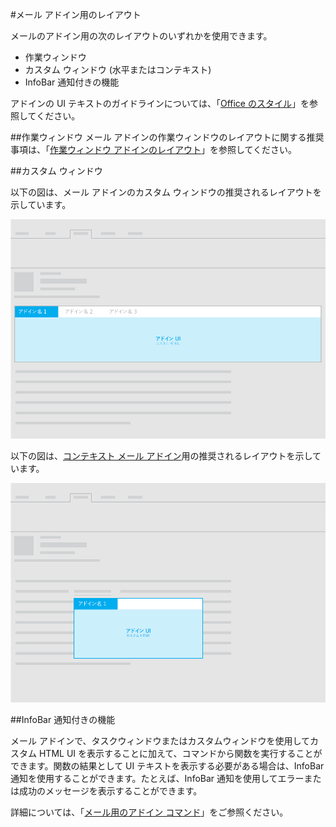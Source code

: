 #メール アドイン用のレイアウト

メールのアドイン用の次のレイアウトのいずれかを使用できます。

- 作業ウィンドウ
- カスタム ウィンドウ (水平またはコンテキスト)
- InfoBar 通知付きの機能

アドインの UI テキストのガイドラインについては、「[Office のスタイル](https://msdn.microsoft.com/en-us/library/office/mt484351.aspx)」を参照してください。

##作業ウィンドウ
 メール アドインの作業ウィンドウのレイアウトに関する推奨事項は、「[作業ウィンドウ アドインのレイアウト](layout-for-task-pane-add-ins.md)」を参照してください。


##カスタム ウィンドウ

以下の図は、メール アドインのカスタム ウィンドウの推奨されるレイアウトを示しています。

![メール アドイン用のカスタム ウィンドウのレイアウト](../../../images/mail-add-in-custom-pane.png)

以下の図は、[コンテキスト メール アドイン](https://msdn.microsoft.com/EN-US/library/office/dn893542.aspx)用の推奨されるレイアウトを示しています。

![コンテキスト メール アドインのレイアウト](../../../images/mail-add-in-contextual-card.png)

##InfoBar 通知付きの機能

メール アドインで、タスクウィンドウまたはカスタムウィンドウを使用してカスタム HTML UI を表示することに加えて、コマンドから関数を実行することができます。関数の結果として UI テキストを表示する必要がある場合は、InfoBar 通知を使用することができます。たとえば、InfoBar 通知を使用してエラーまたは成功のメッセージを表示することができます。 

詳細については、「[メール用のアドイン コマンド](https://msdn.microsoft.com/EN-US/library/office/mt267546.aspx)」をご参照ください。 



